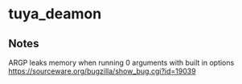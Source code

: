# tuya_deamon
## Notes
ARGP leaks memory when running 0 arguments with built in options
https://sourceware.org/bugzilla/show_bug.cgi?id=19039
